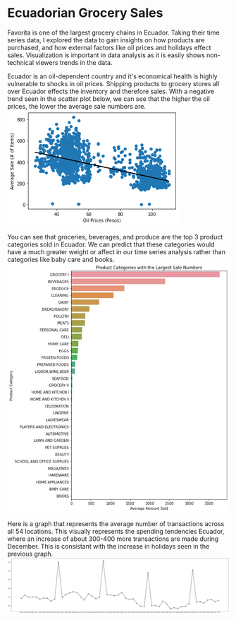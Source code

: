 # Ecuadorian Grocery Sales

  
Favorita is one of the largest grocery chains in Ecuador. Taking their time series data, I explored the data to gain insights on how products are purchased, and how external factors like oil prices and holidays effect sales. Visualization is important in data analysis as it is easily shows non-technical viewers trends in the data.

Ecuador is an oil-dependent country and it's economical health is highly vulnerable to shocks in oil prices. Shipping products to grocery stores all over Ecuador effects the inventory and therefore sales. With a negative trend seen in the scatter plot below, we can see that the higher the oil prices, the lower the average sale numbers are.  
![oiltrend](plots/oil_trend.jpg)

You can see that groceries, beverages, and produce are the top 3 product categories sold in Ecuador. We can predict that these categories would have a much greater weight or affect in our time series analysis rather than categories like baby care and books.  
![product_rank](plots/product_rank.jpg)

Here is a graph that represents the average number of transactions across all 54 locations. This visually represents the spending tendencies Ecuador, where an increase of about 300-400 more transactions are made during December. This is consistant with the increase in holidays seen in the previous graph.  
![sales_trend](plots/sales_trend.jpg)

